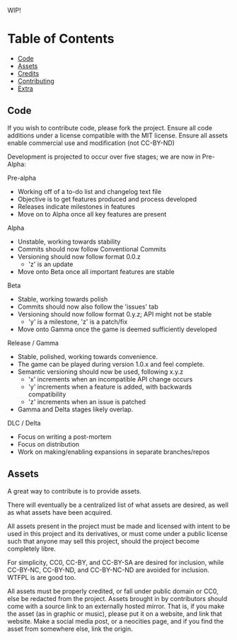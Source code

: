 WIP!

# Table of Contents

- [Code](#code)
- [Assets](#assets)
- [Credits](#credits)
- [Contributing](#contributing)
- [Extra](#extra)



## Code <a id="code"></a>

If you wish to contribute code, please fork the project.
Ensure all code additions under a license compatible with the MIT license.
Ensure all assets enable commercial use and modification (not CC-BY-ND)

Development is projected to occur over five stages; we are now in Pre-Alpha:

Pre-alpha
 - Working off of a to-do list and changelog text file
 - Objective is to get features produced and process developed
 - Releases indicate milestones in features
 - Move on to Alpha once all key features are present

Alpha
 - Unstable, working towards stability
 - Commits should now follow Conventional Commits
 - Versioning should now follow format 0.0.z
    - 'z' is an update
 - Move onto Beta once all important features are stable

Beta
 - Stable, working towards polish
 - Commits should now also follow the 'issues' tab
 - Versioning should now follow format 0.y.z; API might not be stable
    - 'y' is a milestone, 'z' is a patch/fix
 - Move onto Gamma once the game is deemed sufficiently developed

Release / Gamma
 - Stable, polished, working towards convenience.
 - The game can be played during version 1.0.x and feel complete.
 - Semantic versioning should now be used, following x.y.z
    - 'x' increments when an incompatible API change occurs
    - 'y' increments when a feature is added, with backwards compatibility
    - 'z' increments when an issue is patched
 - Gamma and Delta stages likely overlap.

DLC / Delta
 - Focus on writing a post-mortem
 - Focus on distribution
 - Work on making/enabling expansions in separate branches/repos



## Assets <a id="assets"></a>

A great way to contribute is to provide assets.

There will eventually be a centralized list of what assets are desired,
as well as what assets have been acquired.

All assets present in the project must be made and licensed with intent to be
used in this project and its derivatives, or must come under a public license
such that anyone may sell this project, should the project become completely
libre.

For simplicity, CC0, CC-BY, and CC-BY-SA are desired for inclusion,
while CC-BY-NC, CC-BY-ND, and CC-BY-NC-ND are avoided for inclusion.
WTFPL is are good too.

All assets must be properly credited, or fall under public domain or CC0, else
be redacted from the project. Assets brought in by contributors should come 
with a source link to an externally hosted mirror. That is, if you make the 
asset (as in graphic or music), please put it on a website, and link that 
website. Make a social media post, or a neocities page, and if you find the
asset from somewhere else, link the origin.

